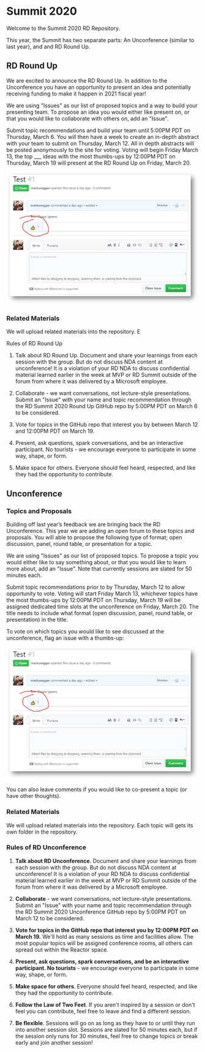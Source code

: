 # Summit 2020

Welcome to the Summit 2020 RD Repository.

This year, the Summit has two separate parts: An Unconference (similar to last year), and and RD Round Up.

## RD Round Up

We are excited to announce the RD Round Up. In addition to the Unconference you have an opportunity to present an idea and potentially receiving funding to make it happen in 2021 fiscal year!

We are using "Issues" as our list of proposed topics and a way to build your presenting team. To propose an idea you would either like present on, or that you would like to collaborate with others on, add an "Issue".

Submit topic recommendations and build your team until 5:00PM PDT on Thursday, March 6. You will then have a week to create an in-depth abstract with your team to submit on Thursday, March 12. All in depth abstracts will be posted anonymously to the site for voting. Voting will begin Friday March 13, the top ___ ideas with the most thumbs-ups by 12:00PM PDT on Thursday, March 19 will present at the RD Round Up on Friday, March 20.

![](https://github.com/msrd/Summit-2019-Unconference/raw/master/GitHubCapture1.png)

### Related Materials

We will upload related materials into the repository. E

Rules of RD Round Up

1. Talk about RD Round Up. Document and share your learnings from each session with the group. But do not discuss NDA content at unconference! It is a violation of your RD NDA to discuss confidential material learned earlier in the week at MVP or RD Summit outside of the forum from where it was delivered by a Microsoft employee.

2. Collaborate - we want conversations, not lecture-style presentations. Submit an "Issue" with your name and topic recommendation through the RD Summit 2020 Round Up GitHub repo by 5:00PM PDT on March 6 to be considered.

3. Vote for topics in the GitHub repo that interest you by between March 12 and 12:00PM PDT on March 19.

4. Present, ask questions, spark conversations, and be an interactive participant. No tourists - we encourage everyone to participate in some way, shape, or form.

5. Make space for others. Everyone should feel heard, respected, and like they had the opportunity to contribute.

## Unconference

### Topics and Proposals

Building off last year’s feedback we are bringing back the RD Unconference. This year we are adding an open forum to these topics and proposals. You will able to propose the following type of format; open discussion, panel, round table, or presentation for a topic.

We are using "Issues" as our list of proposed topics. To propose a topic you would either like to say something about, or that you would like to learn more about, add an "Issue". Note that currently sessions are slated for 50 minutes each.

Submit topic recommendations prior to by Thursday, March 12 to allow opportunity to vote. Voting will start Friday March 13, whichever topics have the most thumbs-ups by 12:00PM PDT on Thursday, March 19 will be assigned dedicated time slots at the unconference on Friday, March 20. The title needs to include what format (open discussion, panel, round table, or presentation) in the title.

To vote on which topics you would like to see discussed at the unconference, flag an issue with a thumbs-up:

![](https://github.com/msrd/Summit-2019-Unconference/raw/master/GitHubCapture1.png)

You can also leave comments if you would like to co-present a topic (or have other thoughts).

### Related Materials

We will upload related materials into the repository. Each topic will gets its own folder in the repository.

### Rules of RD Unconference

1. **Talk about RD Unconference**. Document and share your learnings from each session with the group. But do not discuss NDA content at unconference! It is a violation of your RD NDA to discuss confidential material learned earlier in the week at MVP or RD Summit outside of the forum from where it was delivered by a Microsoft employee.

2. **Collaborate** - we want conversations, not lecture-style presentations. Submit an "Issue" with your name and topic recommendation through the RD Summit 2020 Unconference GitHub repo by 5:00PM PDT on March 12 to be considered.

3. **Vote for topics in the GitHub repo that interest you by 12:00PM PDT on March 19.** We'll hold as many sessions as time and facilities allow. The most popular topics will be assigned conference rooms, all others can spread out within the Reactor space.

4. **Present, ask questions, spark conversations, and be an interactive participant. No tourists** - we encourage everyone to participate in some way, shape, or form.

5. **Make space for others**. Everyone should feel heard, respected, and like they had the opportunity to contribute.

6. **Follow the Law of Two Feet**. If you aren't inspired by a session or don't feel you can contribute, feel free to leave and find a different session.

7. **Be flexible**. Sessions will go on as long as they have to or until they run into another session slot. Sessions are slated for 50 minutes each, but if the session only runs for 30 minutes, feel free to change topics or break early and join another session!
